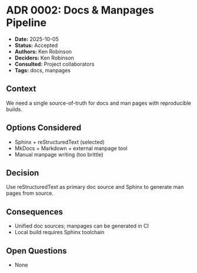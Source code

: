 # ADR 0002: Docs & Manpages Pipeline

- **Date:** 2025-10-05
- **Status:** Accepted
- **Authors:** Ken Robinson
- **Deciders:** Ken Robinson
- **Consulted:** Project collaborators
- **Tags:** docs, manpages

## Context
We need a single source-of-truth for docs and man pages with reproducible builds.

## Options Considered
- Sphinx + reStructuredText (selected)
- MkDocs + Markdown + external manpage tool
- Manual manpage writing (too brittle)

## Decision
Use reStructuredText as primary doc source and Sphinx to generate man pages from source.

## Consequences
- Unified doc sources; manpages can be generated in CI
- Local build requires Sphinx toolchain

## Open Questions
- None

